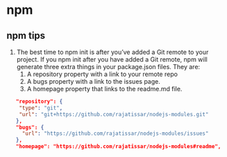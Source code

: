 # npm

## npm tips

1. The best time to npm init is after you’ve added a Git remote to your project.
   If you npm init after you have added a Git remote, npm will generate three extra things in your package.json files. They are:
   1. A repository property with a link to your remote repo
   2. A bugs property with a link to the issues page.
   3. A homepage property that links to the readme.md file.

```JSON
   "repository": {
    "type": "git",
    "url": "git+https://github.com/rajatissar/nodejs-modules.git"
   },
   "bugs": {
     "url": "https://github.com/rajatissar/nodejs-modules/issues"
   },
   "homepage": "https://github.com/rajatissar/nodejs-modules#readme",
```
